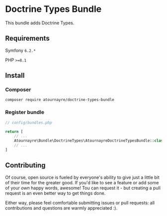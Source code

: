 # Doctrine Types Bundle

This bundle adds Doctrine Types.

## Requirements
Symfony ``6.2.*``

PHP ``>=8.1``

## Install
### Composer
```shell
composer require atournayre/doctrine-types-bundle
```
### Register bundle

```php
// config/bundles.php

return [
    // ...
    Atournayre\Bundle\DoctrineTypes\AtournayreDoctrineTypesBundle::class => ['all' => true],
    // ...
]
```

## Contributing
Of course, open source is fueled by everyone's ability to give just a little bit
of their time for the greater good. If you'd like to see a feature or add some of
your *own* happy words, awesome! Tou can request it - but creating a pull request
is an even better way to get things done.

Either way, please feel comfortable submitting issues or pull requests: all contributions
and questions are warmly appreciated :).
